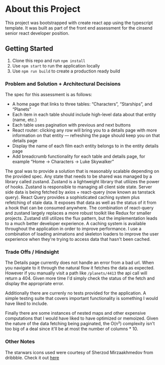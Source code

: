 # About this Project

This project was bootstrapped with create react app using the typescript template. It was built as part of the front end assessment for the cinsend senior react developer position. 

## Getting Started

1. Clone this repo and run `npm install`
3. Use `npm start` to run the application locally
3. Use `npm run build` to create a production ready build

### Problem and Solution + Architectural Decisions

The spec for this assessment is as follows:

- A home page that links to three tables: “Characters”, “Starships”, and “Planets”
- Each item in each table should include high-level data about that entity (name, etc.)
- Each table uses pagination with previous and next buttons
- React router: clicking any row will bring you to a details page with more information on that entity — refreshing the page should keep you on that details page
- Display the name of each film each entity belongs to in the entity details page
- Add breadcrumb functionality for each table and details page, for example “Home → Characters → Luke Skywalker”

The goal was to provide a solution that is reasonably scalable depending on the provided spec. Any state that needs to be shared was managed by a library called zustand. Zustand is a lightweight library that utliizes the power of hooks. Zustand is responsible to managing all client side state. Server side data is being fetched by axios + react-query (now known as tanstack query). React Query provides a sophisticated caching system plus refetching of stale data. It exposes that data as well as the status of it from a hook that can be consumed anywhere. The combination of react-query and zustand largely replaces a more robust toolkit like Redux for smaller projects. Zustand still utilizes the flux pattern, but the implementation leads to a much better developer experience. A caching system is available throughout the application in order to improve performance. I use a combination of loading animations and skeleton loaders to improve the user experience when they're trying to access data that hasn't been cached. 

### Trade Offs / Hindsight

The Details page currently does not handle an error from a bad url. When you navigate to it through the natural flow it fetches the data as expected. However if you manually visit a path like `/planets/4413` the api call will return a 404. Given more time I'd simply check the status of the fetch and display the appropriate error. 

Additionally there are currenly no tests provided for the application. A simple testing suite that covers important functionality is something I would have liked to include. 

Finally there are some instances of nested maps and other expensive computations that I would have liked to have optimized or memoized. Given the nature of the data fetching being paginated, the O(n²) complexity isn't too big of a deal since it'll be at most the number of columns * 10. 

### Other Notes

The starwars icons used were courtesy of Sherzod Mirzaakhmedov from dribbble. Check it out [here](https://dribbble.com/shots/3907212-Starwars-Icon-Set)